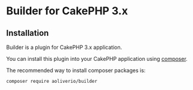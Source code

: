 # Builder for CakePHP 3.x

## Installation
Builder is a plugin for CakePHP 3.x application.

You can install this plugin into your CakePHP application using [composer](http://getcomposer.org).

The recommended way to install composer packages is:

```
composer require aoliverio/builder
```
